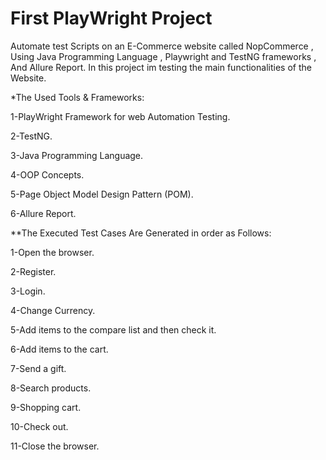 # First PlayWright Project
Automate test Scripts on an E-Commerce website called NopCommerce ,
Using Java Programming Language , Playwright and TestNG frameworks , And Allure Report.
In this project im testing the main functionalities of the Website.


*The Used Tools & Frameworks:

1-PlayWright Framework for web Automation Testing.

2-TestNG.

3-Java Programming Language.

4-OOP Concepts.

5-Page Object Model Design Pattern (POM).

6-Allure Report.


**The Executed Test Cases Are Generated in order as Follows:

1-Open the browser.

2-Register.

3-Login.

4-Change Currency.

5-Add items to the compare list and then check it.

6-Add items to the cart.

7-Send a gift.

8-Search products.

9-Shopping cart.

10-Check out.

11-Close the browser.
